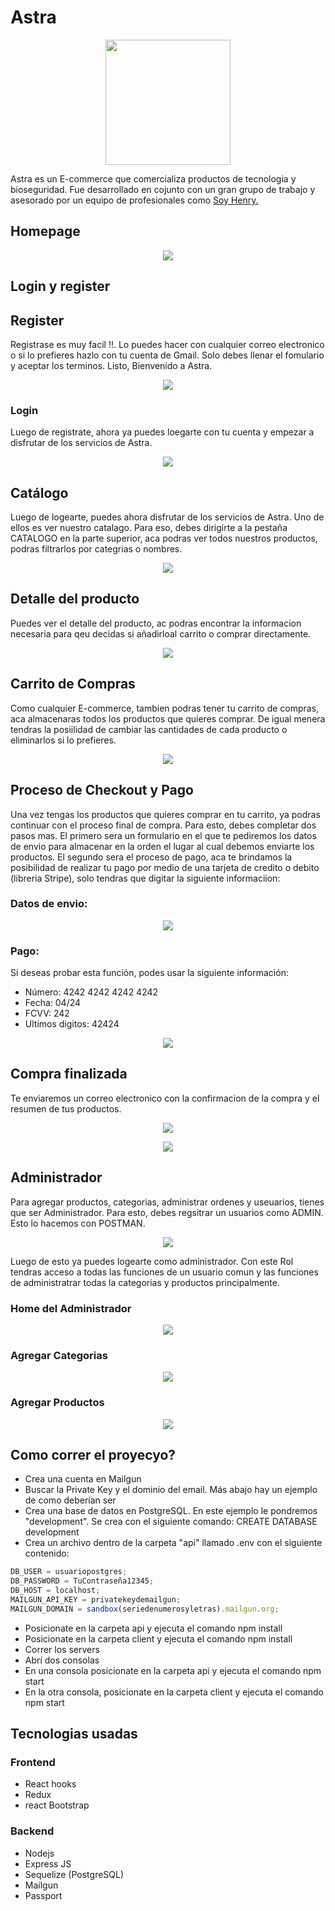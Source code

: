 # Astra

<p align='center'>
    <img src='./ReadmeAsset/logo.png' height=200 </img>
</p>

Astra es un E-commerce que comercializa productos de tecnologia y bioseguridad. Fue desarrollado en cojunto con un gran grupo de trabajo y asesorado por un equipo de profesionales como <a href="https://soyhenry.com/" rel="nofollow">Soy Henry.</a>

## Homepage

<p align='center'>
    <img src='./ReadmeAsset/home.png'  </img>
</p>

## Login y register

## Register

Registrase es muy facil !!. Lo puedes hacer con cualquier correo electronico o si lo prefieres hazlo con tu cuenta de Gmail. Solo debes llenar el fomulario y aceptar los terminos. Listo, Bienvenido a Astra.

<p align='center'>
    <img src='./ReadmeAsset/register.png' />
</p>

### Login

Luego de registrate, ahora ya puedes loegarte con tu cuenta y empezar a disfrutar de los servicios de Astra.

<p align='center'>
    <img src='./ReadmeAsset/login.png' </img>
</p>

## Catálogo

Luego de logearte, puedes ahora disfrutar de los servicios de Astra. Uno de ellos es ver nuestro catalago. Para eso, debes dirigirte a la pestaña CATALOGO en la parte superior, aca podras ver todos nuestros productos, podras filtrarlos por categrias o nombres.

<p align='center'>
    <img src='./ReadmeAsset/Catalogo.JPG' </img>
</p>
 
 
## Detalle del producto

Puedes ver el detalle del producto, ac podras encontrar la informacion necesaria para qeu decidas si añadirloal carrito o comprar directamente.

<p align='center'>
    <img src='./ReadmeAsset/Detalle.JPG' </img>
</p>
 
 
## Carrito de Compras

Como cualquier E-commerce, tambien podras tener tu carrito de compras, aca almacenaras todos los productos que quieres comprar. De igual menera tendras la posiilidad de cambiar las cantidades de cada producto o eliminarlos si lo prefieres.

<p align='center'>
    <img src='./ReadmeAsset/Cart.JPG' </img>
</p>
 
## Proceso de Checkout y Pago

Una vez tengas los productos que quieres comprar en tu carrito, ya podras continuar con el proceso final de compra. Para esto, debes completar dos pasos mas. El primero sera un formulario en el que te pediremos los datos de envio para almacenar en la orden el lugar al cual debemos enviarte los productos. El segundo sera el proceso de pago, aca te brindamos la posibilidad de realizar tu pago por medio de una tarjeta de credito o debito (libreria Stripe), solo tendras que digitar la siguiente informaciion:

### Datos de envio:

<p align='center'>
    <img src='./ReadmeAsset/DatosEnv.JPG' </img>
</p>

### Pago:

Si deseas probar esta función, podes usar la siguiente información:

- Número: 4242 4242 4242 4242</li>
- Fecha: 04/24</li>
- FCVV: 242</li>
- Ultimos digitos: 42424</li>

<p align='center'>
    <img src='./ReadmeAsset/Payment.JPG' </img>
</p>
 
 
## Compra finalizada

Te enviaremos un correo electronico con la confirmacion de la compra y el resumen de tus productos.

<p align='center'>
    <img src='./ReadmeAsset/Gracias.JPG' </img>
</p>
<p align='center'>
    <img src='./ReadmeAsset/Email.JPG' </img>
</p>

## Administrador

Para agregar productos, categorias, administrar ordenes y useuarios, tienes que ser Administrador. Para esto, debes regsitrar un usuarios como ADMIN. Esto lo hacemos con POSTMAN.

<p align='center'>
    <img src='./ReadmeAsset/Postman.JPG' </img>
</p>

Luego de esto ya puedes logearte como administrador. Con este Rol tendras acceso a todas las funciones de un usuario comun y las funciones de administratrar todas la categorias y productos principalmente.

### Home del Administrador

<p align='center'>
    <img src='./ReadmeAsset/HomeAdmin.JPG' </img>
</p>

### Agregar Categorias

<p align='center'>
    <img src='./ReadmeAsset/AddCat.JPG' </img>
</p>

### Agregar Productos

<p align='center'>
    <img src='./ReadmeAsset/AddPro.JPG' </img>
</p>

## Como correr el proyecyo?

- Crea una cuenta en Mailgun
- Buscar la Private Key y el dominio del email. Más abajo hay un ejemplo de como deberían ser
- Crea una base de datos en PostgreSQL. En este ejemplo le pondremos "development". Se crea con el siguiente comando: CREATE DATABASE development
- Crea un archivo dentro de la carpeta "api" llamado .env con el siguiente contenido:

```js
DB_USER = usuariopostgres;
DB_PASSWORD = TuContraseña12345;
DB_HOST = localhost;
MAILGUN_API_KEY = privatekeydemailgun;
MAILGUN_DOMAIN = sandbox(seriedenumerosyletras).mailgun.org;
```

- Posicionate en la carpeta api y ejecuta el comando npm install
- Posicionate en la carpeta client y ejecuta el comando npm install
- Correr los servers
- Abrí dos consolas
- En una consola posicionate en la carpeta api y ejecuta el comando npm start
- En la otra consola, posicionate en la carpeta client y ejecuta el comando npm start

## Tecnologias usadas

### Frontend

- React hooks
- Redux
- react Bootstrap

### Backend

- Nodejs
- Express JS
- Sequelize (PostgreSQL)
- Mailgun
- Passport
